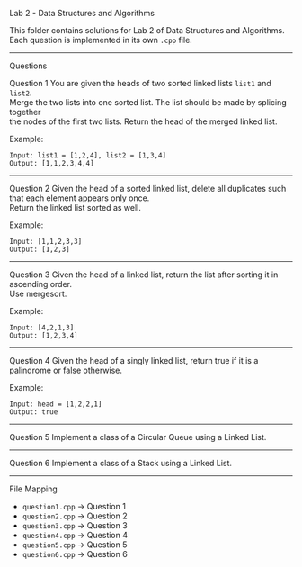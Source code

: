  Lab 2 - Data Structures and Algorithms

This folder contains solutions for Lab 2 of Data Structures and Algorithms.  
Each question is implemented in its own `.cpp` file.  

---

 Questions

 Question 1
You are given the heads of two sorted linked lists `list1` and `list2`.  
Merge the two lists into one sorted list. The list should be made by splicing together  
the nodes of the first two lists. Return the head of the merged linked list.  

Example:  
```
Input: list1 = [1,2,4], list2 = [1,3,4]
Output: [1,1,2,3,4,4]
```

---

 Question 2
Given the head of a sorted linked list, delete all duplicates such that each element appears only once.  
Return the linked list sorted as well.  

Example:  
```
Input: [1,1,2,3,3]
Output: [1,2,3]
```

---

 Question 3
Given the head of a linked list, return the list after sorting it in ascending order.  
Use mergesort.  

Example:  
```
Input: [4,2,1,3]
Output: [1,2,3,4]
```

---

 Question 4
Given the head of a singly linked list, return true if it is a palindrome or false otherwise.  

Example:  
```
Input: head = [1,2,2,1]
Output: true
```

---

 Question 5
Implement a class of a Circular Queue using a Linked List.  

---

 Question 6
Implement a class of a Stack using a Linked List.  

---

 File Mapping
- `question1.cpp` → Question 1  
- `question2.cpp` → Question 2  
- `question3.cpp` → Question 3  
- `question4.cpp` → Question 4  
- `question5.cpp` → Question 5  
- `question6.cpp` → Question 6  
